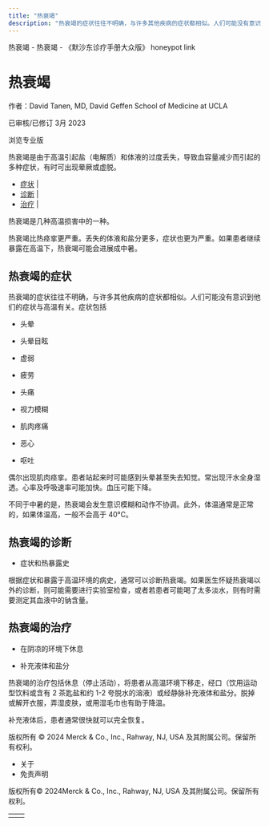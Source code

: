 ```yaml
---
title: "热衰竭"
description: "热衰竭的症状往往不明确，与许多其他疾病的症状都相似。人们可能没有意识到他们的症状与高温有关。症状包括"
---
```


﻿热衰竭 \- 热衰竭 \- 《默沙东诊疗手册大众版》 honeypot link

# 热衰竭

作者：David Tanen, MD, David Geffen School of Medicine at UCLA

已审核/已修订 3月 2023

浏览专业版

热衰竭是由于高温引起盐（电解质）和体液的过度丢失，导致血容量减少而引起的多种症状，有时可出现晕厥或虚脱。

- [症状](#症状_v826554_zh) \|
- [诊断](#诊断_v23679732_zh) \|
- [治疗](#治疗_v826559_zh) \|

热衰竭是几种高温损害中的一种。

热衰竭比热痉挛更严重。丢失的体液和盐分更多，症状也更为严重。如果患者继续暴露在高温下，热衰竭可能会进展成中暑。

## 热衰竭的症状

热衰竭的症状往往不明确，与许多其他疾病的症状都相似。人们可能没有意识到他们的症状与高温有关。症状包括

- 头晕

- 头晕目眩

- 虚弱

- 疲劳

- 头痛

- 视力模糊

- 肌肉疼痛

- 恶心

- 呕吐


偶尔出现肌肉痉挛。患者站起来时可能感到头晕甚至失去知觉。常出现汗水全身湿透。心率及呼吸速率可能加快。血压可能下降。

不同于中暑的是，热衰竭会发生意识模糊和动作不协调。此外，体温通常是正常的，如果体温高，一般不会高于 40°C。

## 热衰竭的诊断

- 症状和热暴露史


根据症状和暴露于高温环境的病史，通常可以诊断热衰竭。如果医生怀疑热衰竭以外的诊断，则可能需要进行实验室检查，或者若患者可能喝了太多淡水，则有时需要测定其血液中的钠含量。

## 热衰竭的治疗

- 在阴凉的环境下休息

- 补充液体和盐分


热衰竭的治疗包括休息（停止活动），将患者从高温环境下移走，经口（饮用运动型饮料或含有 2 茶匙盐和约 1-2 夸脱水的溶液）或经静脉补充液体和盐分。脱掉或解开衣服，弄湿皮肤，或用湿毛巾也有助于降温。

补充液体后，患者通常很快就可以完全恢复。



版权所有 © 2024
Merck & Co., Inc., Rahway, NJ, USA 及其附属公司。保留所有权利。

- 关于
- 免责声明

版权所有© 2024Merck & Co., Inc., Rahway, NJ, USA 及其附属公司。保留所有权利。

|     |     |
| --- | --- |
|  |  |